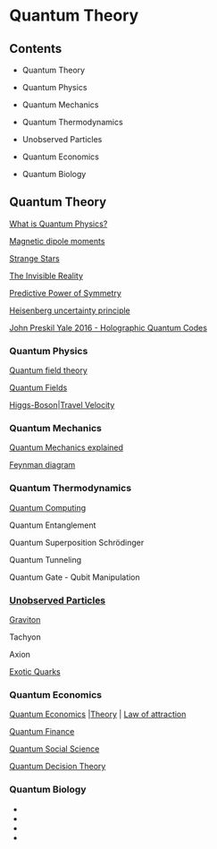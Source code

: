 # Quantum Theory

## Contents

- Quantum Theory

- Quantum Physics

- Quantum Mechanics

- Quantum Thermodynamics

- Unobserved Particles

- Quantum Economics

- Quantum Biology

## Quantum Theory

[What is Quantum Physics?](https://www.youtube.com/watch?v=wZzHnZzm_58)

[Magnetic dipole moments](https://www.youtube.com/watch?v=7UwigY4SjKY)

[Strange Stars](https://www.youtube.com/watch?v=p_8yK2kmxoo)

[The Invisible Reality](https://www.youtube.com/watch?v=IxRfDtaot5U)

[Predictive Power of
Symmetry](https://www.youtube.com/watch?v=X6HobTJ2jnk)

[Heisenberg uncertainty
principle](https://www.youtube.com/watch?v=TQKELOE9eY4)

[John Preskil Yale 2016 - Holographic Quantum
Codes](https://www.youtube.com/watch?v=Bt7RVwIFIaY)

### Quantum Physics

[Quantum field
theory](https://en.m.wikipedia.org/wiki/Quantum_field_theory)

[Quantum Fields](https://www.youtube.com/watch?v=zNVQfWC_evg)

[Higgs-Boson](https://en.wikipedia.org/wiki/Higgs_boson)|[Travel
Velocity](https://www.quora.com/What-is-the-Higgs-boson-and-can-it-travel-with-velocity-greater-than-that-of-light)

### Quantum Mechanics

[Quantum Mechanics
explained](https://en.m.wikipedia.org/wiki/Quantum_mechanics)

[Feynman diagram](https://en.m.wikipedia.org/wiki/Quantum_mechanics)

### Quantum Thermodynamics

[Quantum Computing](https://www.youtube.com/watch?v=JhHMJCUmq28)

Quantum Entanglement

Quantum Superposition Schrödinger

Quantum Tunneling

Quantum Gate - Qubit Manipulation

### [Unobserved Particles](https://www.youtube.com/watch?v=edvdzh9Pggg)

[Graviton](https://en.m.wikipedia.org/wiki/Graviton)

Tachyon

Axion

[Exotic
Quarks](https://phys.org/news/2014-06-quarks-six-packs-exotic-particle.html)

### Quantum Economics

[Quantum Economics](https://www.youtube.com/watch?v=MLnazT2ll6E)
|[Theory](http://et.worldeconomicsassociation.org/files/2018/11/WEA-ET-7-2-Orrell.pdf)
| [Law of attraction](https://www.youtube.com/watch?v=T5XR09Dx3D8)

[Quantum Finance](https://en.wikipedia.org/wiki/Quantum_finance)

[Quantum Social
Science](https://en.wikipedia.org/wiki/Quantum_social_science)

[Quantum Decision
Theory](https://en.wikipedia.org/wiki/Didier_Sornette#Quantum_decision_theory_\(QDT\))

### Quantum Biology

-
-
-
-
